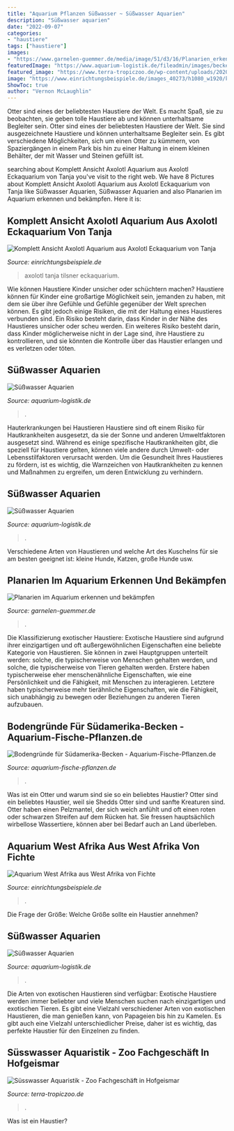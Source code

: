 ```yaml
---
title: "Aquarium Pflanzen Süßwasser ~ Süßwasser Aquarien"
description: "Süßwasser aquarien"
date: "2022-09-07"
categories:
- "haustiere"
tags: ["haustiere"]
images:
- "https://www.garnelen-guemmer.de/media/image/51/d3/16/Planarien_erkennen_600x600.jpg"
featuredImage: "https://www.aquarium-logistik.de/fileadmin/images/becken-suesswasser/DSC00090.JPG"
featured_image: "https://www.terra-tropiczoo.de/wp-content/uploads/2020/01/Aquarium-Fische-kaufen-1200x800.jpg"
image: "https://www.einrichtungsbeispiele.de/images_40273/h1080_w1920/komplett-ansicht-axolotl-aquarium-__5ccd2691b6708853f65a9592d3d3ab8f.jpg"
ShowToc: true
author: "Vernon McLaughlin"
---
```



Otter sind eines der beliebtesten Haustiere der Welt. Es macht Spaß, sie zu beobachten, sie geben tolle Haustiere ab und können unterhaltsame Begleiter sein.
Otter sind eines der beliebtesten Haustiere der Welt. Sie sind ausgezeichnete Haustiere und können unterhaltsame Begleiter sein. Es gibt verschiedene Möglichkeiten, sich um einen Otter zu kümmern, von Spaziergängen in einem Park bis hin zu einer Haltung in einem kleinen Behälter, der mit Wasser und Steinen gefüllt ist.

	

		
searching about Komplett Ansicht Axolotl Aquarium aus Axolotl Eckaquarium von Tanja you've visit to the right web. We have 8 Pictures about Komplett Ansicht Axolotl Aquarium aus Axolotl Eckaquarium von Tanja like Süßwasser Aquarien, Süßwasser Aquarien and also Planarien im Aquarium erkennen und bekämpfen. Here it is:
		
    
## Komplett Ansicht Axolotl Aquarium Aus Axolotl Eckaquarium Von Tanja

<img loading=lazy src="https://www.einrichtungsbeispiele.de/images_40273/h1080_w1920/komplett-ansicht-axolotl-aquarium-__5ccd2691b6708853f65a9592d3d3ab8f.jpg" onerror="this.onerror=null;this.src='https://tse1.mm.bing.net/th?id=OIP.mr0tdgMpy1sF0ozzEEXK5AHaJ4&amp;pid=15.1';" alt="Komplett Ansicht Axolotl Aquarium aus Axolotl Eckaquarium von Tanja">

_Source: einrichtungsbeispiele.de_

>axolotl tanja tilsner eckaquarium. 

	

Wie können Haustiere Kinder unsicher oder schüchtern machen?
Haustiere können für Kinder eine großartige Möglichkeit sein, jemanden zu haben, mit dem sie über ihre Gefühle und Gefühle gegenüber der Welt sprechen können. Es gibt jedoch einige Risiken, die mit der Haltung eines Haustieres verbunden sind. Ein Risiko besteht darin, dass Kinder in der Nähe des Haustieres unsicher oder scheu werden. Ein weiteres Risiko besteht darin, dass Kinder möglicherweise nicht in der Lage sind, ihre Haustiere zu kontrollieren, und sie könnten die Kontrolle über das Haustier erlangen und es verletzen oder töten.

    
## Süßwasser Aquarien

<img loading=lazy src="https://www.aquarium-logistik.de/fileadmin/images/becken-suesswasser/DSC00093.JPG" onerror="this.onerror=null;this.src='https://tse3.mm.bing.net/th?id=OIP.QnG0h4andXSfcVvp8ALiHwHaFj&amp;pid=15.1';" alt="Süßwasser Aquarien">

_Source: aquarium-logistik.de_

>. 

	

Hauterkrankungen bei Haustieren
Haustiere sind oft einem Risiko für Hautkrankheiten ausgesetzt, da sie der Sonne und anderen Umweltfaktoren ausgesetzt sind. Während es einige spezifische Hautkrankheiten gibt, die speziell für Haustiere gelten, können viele andere durch Umwelt- oder Lebensstilfaktoren verursacht werden. Um die Gesundheit Ihres Haustieres zu fördern, ist es wichtig, die Warnzeichen von Hautkrankheiten zu kennen und Maßnahmen zu ergreifen, um deren Entwicklung zu verhindern.

    
## Süßwasser Aquarien

<img loading=lazy src="https://www.aquarium-logistik.de/fileadmin/images/becken-suesswasser/DSC00090.JPG" onerror="this.onerror=null;this.src='https://tse1.mm.bing.net/th?id=OIP.qObhUmwO5VMJ_TivvRo0MAHaFj&amp;pid=15.1';" alt="Süßwasser Aquarien">

_Source: aquarium-logistik.de_

>. 

	

Verschiedene Arten von Haustieren und welche Art des Kuschelns für sie am besten geeignet ist: kleine Hunde, Katzen, große Hunde usw.

    
## Planarien Im Aquarium Erkennen Und Bekämpfen

<img loading=lazy src="https://www.garnelen-guemmer.de/media/image/51/d3/16/Planarien_erkennen_600x600.jpg" onerror="this.onerror=null;this.src='https://tse1.mm.bing.net/th?id=OIP.9aHjr0Eu3VUkNX3CJig_GwHaHM&amp;pid=15.1';" alt="Planarien im Aquarium erkennen und bekämpfen">

_Source: garnelen-guemmer.de_

>. 

	

Die Klassifizierung exotischer Haustiere:
Exotische Haustiere sind aufgrund ihrer einzigartigen und oft außergewöhnlichen Eigenschaften eine beliebte Kategorie von Haustieren. Sie können in zwei Hauptgruppen unterteilt werden: solche, die typischerweise von Menschen gehalten werden, und solche, die typischerweise von Tieren gehalten werden. Erstere haben typischerweise eher menschenähnliche Eigenschaften, wie eine Persönlichkeit und die Fähigkeit, mit Menschen zu interagieren. Letztere haben typischerweise mehr tierähnliche Eigenschaften, wie die Fähigkeit, sich unabhängig zu bewegen oder Beziehungen zu anderen Tieren aufzubauen.

    
## Bodengründe Für Südamerika-Becken - Aquarium-Fische-Pflanzen.de

<img loading=lazy src="https://aquarium-fische-pflanzen.de/wp-content/uploads/2021/03/Biotop_Amazonas.jpg" onerror="this.onerror=null;this.src='https://tse3.mm.bing.net/th?id=OIP.47_jE6kMdsR29CCTT5_MUwHaEo&amp;pid=15.1';" alt="Bodengründe für Südamerika-Becken - Aquarium-Fische-Pflanzen.de">

_Source: aquarium-fische-pflanzen.de_

>. 

	

Was ist ein Otter und warum sind sie so ein beliebtes Haustier?
Otter sind ein beliebtes Haustier, weil sie Shedds Otter sind und sanfte Kreaturen sind. Otter haben einen Pelzmantel, der sich weich anfühlt und oft einen roten oder schwarzen Streifen auf dem Rücken hat. Sie fressen hauptsächlich wirbellose Wassertiere, können aber bei Bedarf auch an Land überleben.

    
## Aquarium West Afrika Aus West Afrika Von Fichte

<img loading=lazy src="https://www.einrichtungsbeispiele.de/images_39916/h1080_w1920/aquarium-west-afrika__06efb6bbb9f49a45282b7bfa1bc5fdaa.jpg" onerror="this.onerror=null;this.src='https://tse1.mm.bing.net/th?id=OIP.3iUnwa8vwc0k9Gucq4udgAHaEK&amp;pid=15.1';" alt="Aquarium West Afrika aus West Afrika von Fichte">

_Source: einrichtungsbeispiele.de_

>. 

	

Die Frage der Größe: Welche Größe sollte ein Haustier annehmen?

    
## Süßwasser Aquarien

<img loading=lazy src="https://www.aquarium-logistik.de/fileadmin/images/becken-suesswasser/PICT0362.JPG" onerror="this.onerror=null;this.src='https://tse4.mm.bing.net/th?id=OIP.2BCnHzx7pmGF-9_2t3zXjwHaFj&amp;pid=15.1';" alt="Süßwasser Aquarien">

_Source: aquarium-logistik.de_

>. 

	

Die Arten von exotischen Haustieren sind verfügbar:
Exotische Haustiere werden immer beliebter und viele Menschen suchen nach einzigartigen und exotischen Tieren. Es gibt eine Vielzahl verschiedener Arten von exotischen Haustieren, die man genießen kann, von Papageien bis hin zu Kamelen. Es gibt auch eine Vielzahl unterschiedlicher Preise, daher ist es wichtig, das perfekte Haustier für den Einzelnen zu finden.

    
## Süsswasser Aquaristik - Zoo Fachgeschäft In Hofgeismar

<img loading=lazy src="https://www.terra-tropiczoo.de/wp-content/uploads/2020/01/Aquarium-Fische-kaufen-1200x800.jpg" onerror="this.onerror=null;this.src='https://tse4.mm.bing.net/th?id=OIP.DNx9wohC1aTxL81dVESsqgHaE8&amp;pid=15.1';" alt="Süsswasser Aquaristik - Zoo Fachgeschäft in Hofgeismar">

_Source: terra-tropiczoo.de_

>. 

	

Was ist ein Haustier?

